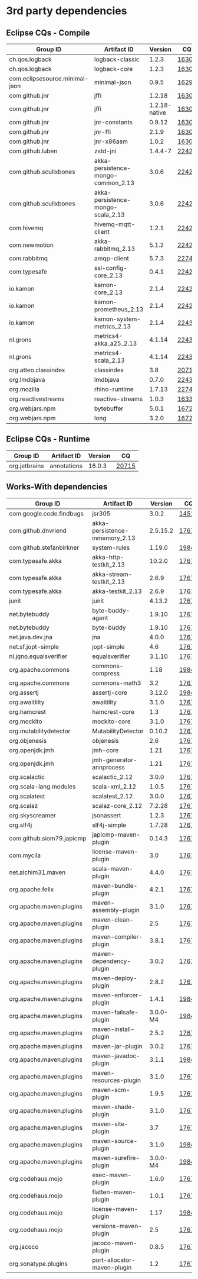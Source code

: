 # 3rd party dependencies

## Eclipse CQs - Compile

| Group ID  | Artifact ID  | Version  | CQ  |
|---|---|---|---|
|ch.qos.logback|logback-classic|1.2.3| [16306](https://dev.eclipse.org/ipzilla/show_bug.cgi?id=16306) |
|ch.qos.logback|logback-core|1.2.3| [16305](https://dev.eclipse.org/ipzilla/show_bug.cgi?id=16305) |
|com.eclipsesource.minimal-json|minimal-json|0.9.5| [16296](https://dev.eclipse.org/ipzilla/show_bug.cgi?id=16296) |
|com.github.jnr|jffi|1.2.18| [16301](https://dev.eclipse.org/ipzilla/show_bug.cgi?id=16301) |
|com.github.jnr|jffi|1.2.18-native| [16301](https://dev.eclipse.org/ipzilla/show_bug.cgi?id=16301) |
|com.github.jnr|jnr-constants|0.9.12| [16302](https://dev.eclipse.org/ipzilla/show_bug.cgi?id=16302) |
|com.github.jnr|jnr-ffi|2.1.9| [16303](https://dev.eclipse.org/ipzilla/show_bug.cgi?id=16303) |
|com.github.jnr|jnr-x86asm|1.0.2| [16304](https://dev.eclipse.org/ipzilla/show_bug.cgi?id=16304) |
|com.github.luben|zstd-jni|1.4.4-7| [22420](https://dev.eclipse.org/ipzilla/show_bug.cgi?id=22420) |
|com.github.scullxbones|akka-persistence-mongo-common_2.13|3.0.6| [22421](https://dev.eclipse.org/ipzilla/show_bug.cgi?id=22421) |
|com.github.scullxbones|akka-persistence-mongo-scala_2.13|3.0.6| [22422](https://dev.eclipse.org/ipzilla/show_bug.cgi?id=22422) |
|com.hivemq|hivemq-mqtt-client|1.2.1| [22424](https://dev.eclipse.org/ipzilla/show_bug.cgi?id=22424) |
|com.newmotion|akka-rabbitmq_2.13|5.1.2| [22425](https://dev.eclipse.org/ipzilla/show_bug.cgi?id=22425) |
|com.rabbitmq|amqp-client|5.7.3| [22747](https://dev.eclipse.org/ipzilla/show_bug.cgi?id=22747) |
|com.typesafe|ssl-config-core_2.13|0.4.1| [22427](https://dev.eclipse.org/ipzilla/show_bug.cgi?id=22427) |
|io.kamon|kamon-core_2.13|2.1.4| [22428](https://dev.eclipse.org/ipzilla/show_bug.cgi?id=22428) |
|io.kamon|kamon-prometheus_2.13|2.1.4| [22429](https://dev.eclipse.org/ipzilla/show_bug.cgi?id=22429) |
|io.kamon|kamon-system-metrics_2.13|2.1.4| [22430](https://dev.eclipse.org/ipzilla/show_bug.cgi?id=22430) |
|nl.grons|metrics4-akka_a25_2.13|4.1.14| [22434](https://dev.eclipse.org/ipzilla/show_bug.cgi?id=22434) |
|nl.grons|metrics4-scala_2.13|4.1.14| [22435](https://dev.eclipse.org/ipzilla/show_bug.cgi?id=22435) |
|org.atteo.classindex|classindex|3.8| [20713](https://dev.eclipse.org/ipzilla/show_bug.cgi?id=20713) |
|org.lmdbjava|lmdbjava|0.7.0| [22433](https://dev.eclipse.org/ipzilla/show_bug.cgi?id=22433) |
|org.mozilla|rhino-runtime|1.7.13| [22749](https://dev.eclipse.org/ipzilla/show_bug.cgi?id=22749) |
|org.reactivestreams|reactive-streams|1.0.3| [16332](https://dev.eclipse.org/ipzilla/show_bug.cgi?id=16332) |
|org.webjars.npm|bytebuffer|5.0.1| [16728](https://dev.eclipse.org/ipzilla/show_bug.cgi?id=16728) |
|org.webjars.npm|long|3.2.0| [16729](https://dev.eclipse.org/ipzilla/show_bug.cgi?id=16729) |

## Eclipse CQs - Runtime

| Group ID  | Artifact ID  | Version  | CQ  |
|---|---|---|---|
|org.jetbrains|annotations|16.0.3| [20715](https://dev.eclipse.org/ipzilla/show_bug.cgi?id=20715) |

## Works-With dependencies

| Group ID  | Artifact ID  | Version  | CQ |
|---|---|---|---|
|com.google.code.findbugs|jsr305|3.0.2| [14511](https://dev.eclipse.org/ipzilla/show_bug.cgi?id=14511) |
|com.github.dnvriend|akka-persistence-inmemory_2.13|2.5.15.2| [17676](https://dev.eclipse.org/ipzilla/show_bug.cgi?id=17676) |
|com.github.stefanbirkner|system-rules|1.19.0| [19841](https://dev.eclipse.org/ipzilla/show_bug.cgi?id=19841) |
|com.typesafe.akka|akka-http-testkit_2.13|10.2.0| [17676](https://dev.eclipse.org/ipzilla/show_bug.cgi?id=17676) |
|com.typesafe.akka|akka-stream-testkit_2.13|2.6.9| [17676](https://dev.eclipse.org/ipzilla/show_bug.cgi?id=17676) |
|com.typesafe.akka|akka-testkit_2.13|2.6.9| [17676](https://dev.eclipse.org/ipzilla/show_bug.cgi?id=17676) |
|junit|junit|4.13.2| [17676](https://dev.eclipse.org/ipzilla/show_bug.cgi?id=17676) |
|net.bytebuddy|byte-buddy-agent|1.9.10| [17676](https://dev.eclipse.org/ipzilla/show_bug.cgi?id=17676) |
|net.bytebuddy|byte-buddy|1.9.10| [17676](https://dev.eclipse.org/ipzilla/show_bug.cgi?id=17676) |
|net.java.dev.jna|jna|4.0.0| [17676](https://dev.eclipse.org/ipzilla/show_bug.cgi?id=17676) |
|net.sf.jopt-simple|jopt-simple|4.6| [17676](https://dev.eclipse.org/ipzilla/show_bug.cgi?id=17676) |
|nl.jqno.equalsverifier|equalsverifier|3.1.10| [17676](https://dev.eclipse.org/ipzilla/show_bug.cgi?id=17676) |
|org.apache.commons|commons-compress|1.18| [19841](https://dev.eclipse.org/ipzilla/show_bug.cgi?id=19841) |
|org.apache.commons|commons-math3|3.2| [17676](https://dev.eclipse.org/ipzilla/show_bug.cgi?id=17676) |
|org.assertj|assertj-core|3.12.0| [19841](https://dev.eclipse.org/ipzilla/show_bug.cgi?id=19841) |
|org.awaitility|awaitility|3.1.0| [17676](https://dev.eclipse.org/ipzilla/show_bug.cgi?id=17676) |
|org.hamcrest|hamcrest-core|1.3| [17676](https://dev.eclipse.org/ipzilla/show_bug.cgi?id=17676) |
|org.mockito|mockito-core|3.1.0| [17676](https://dev.eclipse.org/ipzilla/show_bug.cgi?id=17676) |
|org.mutabilitydetector|MutabilityDetector|0.10.2| [17676](https://dev.eclipse.org/ipzilla/show_bug.cgi?id=17676) |
|org.objenesis|objenesis|2.6| [17676](https://dev.eclipse.org/ipzilla/show_bug.cgi?id=17676) |
|org.openjdk.jmh|jmh-core|1.21| [17676](https://dev.eclipse.org/ipzilla/show_bug.cgi?id=17676) |
|org.openjdk.jmh|jmh-generator-annprocess|1.21| [17676](https://dev.eclipse.org/ipzilla/show_bug.cgi?id=17676) |
|org.scalactic|scalactic_2.12|3.0.0| [17676](https://dev.eclipse.org/ipzilla/show_bug.cgi?id=17676) |
|org.scala-lang.modules|scala-xml_2.12|1.0.5| [17676](https://dev.eclipse.org/ipzilla/show_bug.cgi?id=17676) |
|org.scalatest|scalatest_2.12|3.0.0| [17676](https://dev.eclipse.org/ipzilla/show_bug.cgi?id=17676) |
|org.scalaz|scalaz-core_2.12|7.2.28| [17676](https://dev.eclipse.org/ipzilla/show_bug.cgi?id=17676) |
|org.skyscreamer|jsonassert|1.2.3| [17676](https://dev.eclipse.org/ipzilla/show_bug.cgi?id=17676) |
|org.slf4j|slf4j-simple|1.7.28| [17676](https://dev.eclipse.org/ipzilla/show_bug.cgi?id=17676) |
|com.github.siom79.japicmp|japicmp-maven-plugin|0.14.3| [17676](https://dev.eclipse.org/ipzilla/show_bug.cgi?id=17676) |
|com.mycila|license-maven-plugin|3.0| [17676](https://dev.eclipse.org/ipzilla/show_bug.cgi?id=17676) |
|net.alchim31.maven|scala-maven-plugin|4.4.0| [17676](https://dev.eclipse.org/ipzilla/show_bug.cgi?id=17676) |
|org.apache.felix|maven-bundle-plugin|4.2.1| [17676](https://dev.eclipse.org/ipzilla/show_bug.cgi?id=17676) |
|org.apache.maven.plugins|maven-assembly-plugin|3.1.0| [17676](https://dev.eclipse.org/ipzilla/show_bug.cgi?id=17676) |
|org.apache.maven.plugins|maven-clean-plugin|2.5| [17676](https://dev.eclipse.org/ipzilla/show_bug.cgi?id=17676) |
|org.apache.maven.plugins|maven-compiler-plugin|3.8.1| [17676](https://dev.eclipse.org/ipzilla/show_bug.cgi?id=17676) |
|org.apache.maven.plugins|maven-dependency-plugin|3.0.2| [17676](https://dev.eclipse.org/ipzilla/show_bug.cgi?id=17676) |
|org.apache.maven.plugins|maven-deploy-plugin|2.8.2| [17676](https://dev.eclipse.org/ipzilla/show_bug.cgi?id=17676) |
|org.apache.maven.plugins|maven-enforcer-plugin|1.4.1| [19841](https://dev.eclipse.org/ipzilla/show_bug.cgi?id=19841) |
|org.apache.maven.plugins|maven-failsafe-plugin|3.0.0-M4| [19841](https://dev.eclipse.org/ipzilla/show_bug.cgi?id=19841) |
|org.apache.maven.plugins|maven-install-plugin|2.5.2| [17676](https://dev.eclipse.org/ipzilla/show_bug.cgi?id=17676) |
|org.apache.maven.plugins|maven-jar-plugin|3.0.2| [17676](https://dev.eclipse.org/ipzilla/show_bug.cgi?id=17676) |
|org.apache.maven.plugins|maven-javadoc-plugin|3.1.1| [19841](https://dev.eclipse.org/ipzilla/show_bug.cgi?id=19841) |
|org.apache.maven.plugins|maven-resources-plugin|3.1.0| [17676](https://dev.eclipse.org/ipzilla/show_bug.cgi?id=17676) |
|org.apache.maven.plugins|maven-scm-plugin|1.9.5| [17676](https://dev.eclipse.org/ipzilla/show_bug.cgi?id=17676) |
|org.apache.maven.plugins|maven-shade-plugin|3.1.0| [17676](https://dev.eclipse.org/ipzilla/show_bug.cgi?id=17676) |
|org.apache.maven.plugins|maven-site-plugin|3.7| [17676](https://dev.eclipse.org/ipzilla/show_bug.cgi?id=17676) |
|org.apache.maven.plugins|maven-source-plugin|3.1.0| [19841](https://dev.eclipse.org/ipzilla/show_bug.cgi?id=19841) |
|org.apache.maven.plugins|maven-surefire-plugin|3.0.0-M4| [19841](https://dev.eclipse.org/ipzilla/show_bug.cgi?id=19841) |
|org.codehaus.mojo|exec-maven-plugin|1.6.0| [17676](https://dev.eclipse.org/ipzilla/show_bug.cgi?id=17676) |
|org.codehaus.mojo|flatten-maven-plugin|1.0.1| [17676](https://dev.eclipse.org/ipzilla/show_bug.cgi?id=17676) |
|org.codehaus.mojo|license-maven-plugin|1.17| [19841](https://dev.eclipse.org/ipzilla/show_bug.cgi?id=19841) |
|org.codehaus.mojo|versions-maven-plugin|2.5| [17676](https://dev.eclipse.org/ipzilla/show_bug.cgi?id=17676) |
|org.jacoco|jacoco-maven-plugin|0.8.5| [17676](https://dev.eclipse.org/ipzilla/show_bug.cgi?id=17676) |
|org.sonatype.plugins|port-allocator-maven-plugin|1.2| [17676](https://dev.eclipse.org/ipzilla/show_bug.cgi?id=17676) |
